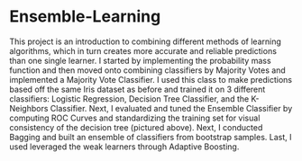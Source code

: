 # Ensemble-Learning

This project is an introduction to combining different methods of learning algorithms, which in turn creates more accurate and reliable predictions than one single learner. I started by implementing the probability mass function and then moved onto combining classifiers by Majority Votes and implemented a Majority Vote Classifier. I used this class to make predictions based off the same Iris dataset as before and trained it on 3 different classifiers: Logistic Regression, Decision Tree Classifier, and the K-Neighbors Classifier. Next, I evaluated and tuned the Ensemble Classifier by computing ROC Curves and standardizing the training set for visual consistency of the decision tree (pictured above). Next, I conducted Bagging and built an ensemble of classifiers from bootstrap samples. Last, I used leveraged the weak learners through Adaptive Boosting.
